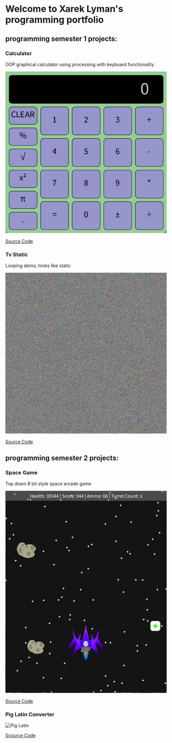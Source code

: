 # Welcome to Xarek Lyman's programming portfolio

## programming semester 1 projects:

### Calculator

OOP graphical calculator using processing with keyboard functionality

![Calculator](https://github.com/Benpoopsalot/computerprograming-2023/blob/main/images/claculator.png?raw=true)

[Source Code](https://github.com/Benpoopsalot/computerprograming-2023/tree/main/src/calculator)

### Tv Static

Looping demo, looks like static

![Static](https://github.com/Benpoopsalot/computerprograming-2023/blob/main/images/static.png?raw=true)

[Source Code](https://github.com/Benpoopsalot/computerprograming-2023/tree/main/src/Static)

## programming semester 2 projects:

### Space Game

Top down 8 bit style space arcade game

![Gameplay](https://github.com/Benpoopsalot/computerprograming-2023/blob/main/images/space_game.png?raw=true)

[Source Code](https://github.com/Benpoopsalot/computerprograming-2023/tree/main/src/space)

### Pig Latin Converter

![Pig Latin]()

[Scource Code]()
